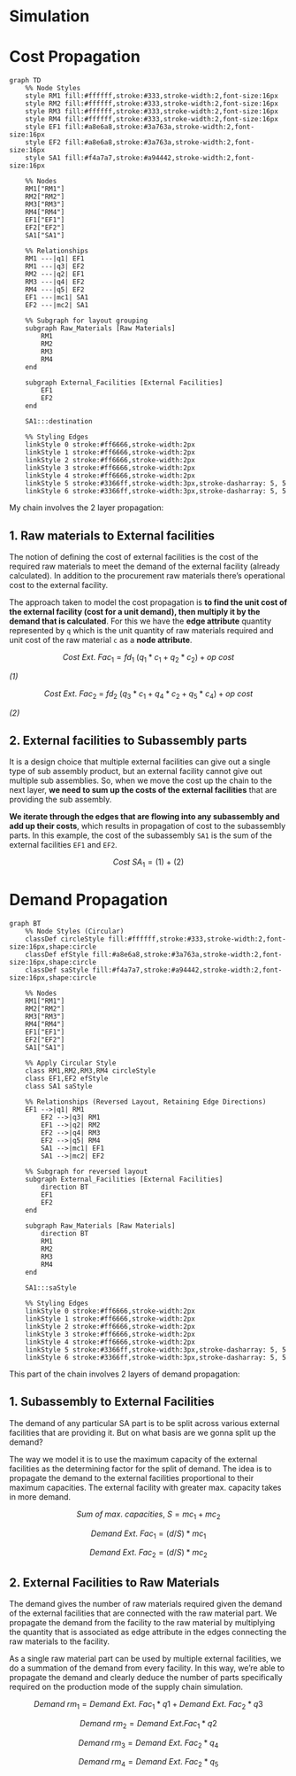 # Simulation


# Cost Propagation

```mermaid
graph TD
    %% Node Styles
    style RM1 fill:#ffffff,stroke:#333,stroke-width:2,font-size:16px
    style RM2 fill:#ffffff,stroke:#333,stroke-width:2,font-size:16px
    style RM3 fill:#ffffff,stroke:#333,stroke-width:2,font-size:16px
    style RM4 fill:#ffffff,stroke:#333,stroke-width:2,font-size:16px
    style EF1 fill:#a8e6a8,stroke:#3a763a,stroke-width:2,font-size:16px
    style EF2 fill:#a8e6a8,stroke:#3a763a,stroke-width:2,font-size:16px
    style SA1 fill:#f4a7a7,stroke:#a94442,stroke-width:2,font-size:16px

    %% Nodes
    RM1["RM1"]
    RM2["RM2"]
    RM3["RM3"]
    RM4["RM4"]
    EF1["EF1"]
    EF2["EF2"]
    SA1["SA1"]

    %% Relationships
    RM1 ---|q1| EF1
    RM1 ---|q3| EF2
    RM2 ---|q2| EF1
    RM3 ---|q4| EF2
    RM4 ---|q5| EF2
    EF1 ---|mc1| SA1
    EF2 ---|mc2| SA1

    %% Subgraph for layout grouping
    subgraph Raw_Materials [Raw Materials]
        RM1
        RM2
        RM3
        RM4
    end

    subgraph External_Facilities [External Facilities]
        EF1
        EF2
    end

    SA1:::destination

    %% Styling Edges
    linkStyle 0 stroke:#ff6666,stroke-width:2px
    linkStyle 1 stroke:#ff6666,stroke-width:2px
    linkStyle 2 stroke:#ff6666,stroke-width:2px
    linkStyle 3 stroke:#ff6666,stroke-width:2px
    linkStyle 4 stroke:#ff6666,stroke-width:2px
    linkStyle 5 stroke:#3366ff,stroke-width:3px,stroke-dasharray: 5, 5
    linkStyle 6 stroke:#3366ff,stroke-width:3px,stroke-dasharray: 5, 5

```

My chain involves the 2 layer propagation: 

## 1. Raw materials to External facilities

The notion of defining the cost of external facilities is the cost of the required raw materials to meet the demand of the external facility (already calculated). In addition to the procurement raw materials there’s operational cost to the external facility. 

The approach taken to model the cost propagation is **to find the unit cost of the external facility (cost for a unit demand), then multiply it by the demand that is calculated**. For this we have the **edge attribute** quantity represented by `q` which is the unit quantity of raw materials required and unit cost of the raw material `c` as a **node attribute**.

<aside>

$$
Cost\ Ext.\ Fac_1 = fd_1 \ (q_1 * c_1 + q_2 * c_2) + op\ cost
$$

*(1)*


$$
Cost \ Ext.\ Fac_2 \ = \ fd_2 \ (q_3 * c_1 + q_4 * c_2 + q_5 * c_4) + op\ cost
$$

*(2)*

</aside>

## 2. External facilities to Subassembly parts

It is a design choice that multiple external facilities can give out a single type of sub assembly product, but an external facility cannot give out multiple sub assemblies. So, when we move the cost up the chain to the next layer, **we need to sum up the costs of the external facilities** that are providing the sub assembly. 

**We iterate through the edges that are flowing into any subassembly and add up their costs**, which results in propagation of cost to the subassembly parts. In this example, the cost of the subassembly `SA1` is the sum of the external facilities `EF1` and `EF2`. 

<aside>

$$
Cost\ SA_1 = (1) \ + \ (2)
$$

</aside>

# Demand Propagation

```mermaid
graph BT
    %% Node Styles (Circular)
    classDef circleStyle fill:#ffffff,stroke:#333,stroke-width:2,font-size:16px,shape:circle
    classDef efStyle fill:#a8e6a8,stroke:#3a763a,stroke-width:2,font-size:16px,shape:circle
    classDef saStyle fill:#f4a7a7,stroke:#a94442,stroke-width:2,font-size:16px,shape:circle

    %% Nodes
    RM1["RM1"]
    RM2["RM2"]
    RM3["RM3"]
    RM4["RM4"]
    EF1["EF1"]
    EF2["EF2"]
    SA1["SA1"]

    %% Apply Circular Style
    class RM1,RM2,RM3,RM4 circleStyle
    class EF1,EF2 efStyle
    class SA1 saStyle

    %% Relationships (Reversed Layout, Retaining Edge Directions)
    EF1 -->|q1| RM1
		EF2 -->|q3| RM1
		EF1 -->|q2| RM2
		EF2 -->|q4| RM3
		EF2 -->|q5| RM4
		SA1 -->|mc1| EF1
		SA1 -->|mc2| EF2

    %% Subgraph for reversed layout
    subgraph External_Facilities [External Facilities]
        direction BT
        EF1
        EF2
    end

    subgraph Raw_Materials [Raw Materials]
        direction BT
        RM1
        RM2
        RM3
        RM4
    end

    SA1:::saStyle

    %% Styling Edges
    linkStyle 0 stroke:#ff6666,stroke-width:2px
    linkStyle 1 stroke:#ff6666,stroke-width:2px
    linkStyle 2 stroke:#ff6666,stroke-width:2px
    linkStyle 3 stroke:#ff6666,stroke-width:2px
    linkStyle 4 stroke:#ff6666,stroke-width:2px
    linkStyle 5 stroke:#3366ff,stroke-width:3px,stroke-dasharray: 5, 5
    linkStyle 6 stroke:#3366ff,stroke-width:3px,stroke-dasharray: 5, 5

```

This part of the chain involves 2 layers of demand propagation:

## 1. Subassembly to External Facilities

The demand of any particular SA part is to be split across various external facilities that are providing it. But on what basis are we gonna split up the demand? 

The way we model it is to use the maximum capacity of the external facilities as the determining factor for the split of demand. The idea is to propagate the demand to the external facilities proportional to their maximum capacities. The external facility with greater max. capacity takes in more demand. 

<aside>

$$
Sum \ of\ max. \ capacities, \ S = mc_1 + mc_2
$$

$$
Demand \ Ext. \ Fac_1 = (d/S) * mc_1
$$

$$
Demand \ Ext. \ Fac_2 = (d/S) * mc_2
$$

</aside>

## 2. External Facilities to Raw Materials

The demand gives the number of raw materials required given the demand of the external facilities that are connected with the raw material part. We propagate the demand from the facility to the raw material by multiplying the quantity that is associated as edge attribute in the edges connecting the raw materials to the facility. 

As a single raw material part can be used by multiple external facilities, we do a summation of the demand from every facility. In this way, we’re able to propagate the demand and clearly deduce the number of parts specifically required on the production mode of the supply chain simulation. 

<aside>

$$
Demand \ rm_1 = Demand\ Ext.\ Fac_1 * q1 + Demand\ Ext.\ Fac_2 * q3
$$

$$
Demand\ rm_2 = Demand\ Ext.Fac_1 * q2
$$

$$
Demand \ rm_3 = Demand\ Ext.\ Fac_2 * q_4
$$

$$
Demand \ rm_4 = Demand\ Ext.\ Fac_2 * q_5
$$

</aside>


